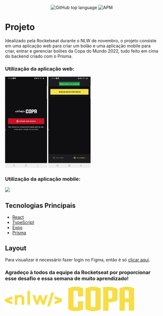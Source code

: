<p display="inline" align="center">
  <img alt="GitHub top language" src="https://img.shields.io/github/languages/top/christian-prants/nlw-copa?color=green&style=flat-square">
  <img alt="APM" src="https://img.shields.io/apm/l/vim-mode?style=flat-square">
</p>

# Projeto

Idealizado pela Rocketseat durante o NLW de novembro, o projeto consiste em uma aplicação web para criar um bolão e uma aplicação mobile para criar, entrar e gerenciar bolões da Copa do Mundo 2022, tudo feito em cima do backend criado com o Prisma.

### Utilização da aplicação web:

<p display="inline">
  <img src=".readme/mobile_01.gif" height=300 />
  <img src=".readme/mobile_02.gif" height=300 />
</p>

### Utilização da aplicação mobile:

<img src=".readme/web_01.gif" height=300 />

## Tecnologias Principais

- [React](https://reactjs.org/)
- [TypeScript](https://www.typescriptlang.org/)
- [Expo](https://expo.dev/)
- [Prisma](https://www.prisma.io/)

## Layout

Para visualizar é necessário fazer login no Figma, então é só [clicar aqui](https://www.figma.com/community/file/1169028343875283461).

### Agradeço à todos da equipe da Rocketseat por proporcionar esse desafio e essa semana de muito aprendizado!

<img src=".readme/logoProjeto.svg" />
